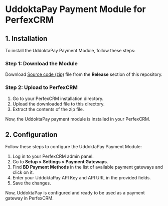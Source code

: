 # UddoktaPay Payment Module for PerfexCRM

## 1. Installation

To install the UddoktaPay Payment Module, follow these steps:

### Step 1: Download the Module

Download [Source code (zip)](https://github.com/UddoktaPay/PerfexCRM/archive/refs/tags/1.0.2.zip) file from the **Release** section of this repository.

### Step 2: Upload to PerfexCRM

1. Go to your PerfexCRM installation directory.
3. Upload the downloaded file to this directory.
4. Extract the contents of the zip file.

Now, the UddoktaPay payment module is installed in your PerfexCRM.

## 2. Configuration

Follow these steps to configure the UddoktaPay Payment Module:

1. Log in to your PerfexCRM admin panel.
2. Go to **Setup > Settings > Payment Gateways**.
3. Find **BD Payment Methods** in the list of available payment gateways and click on it.
4. Enter your UddoktaPay API Key and API URL in the provided fields.
5. Save the changes.

Now, UddoktaPay is configured and ready to be used as a payment gateway in PerfexCRM.
